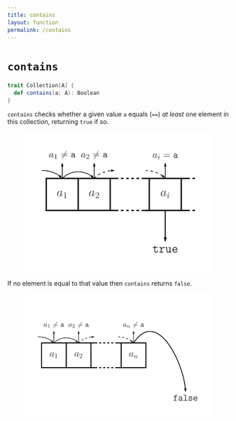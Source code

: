```yaml
---
title: contains
layout: function
permalink: /contains
---
```


# `contains`

~~~ scala
trait Collection[A] {
  def contains(a: A): Boolean
}
~~~

`contains` checks whether a given value `a` equals (`==`) _at least_ one element in this collection, returning `true` if so.

<figure class="diagram">
  <img src="images/contains.svg" alt="contains function">
  <!-- <figcaption class="diagram-desc"></figcaption> -->
</figure>

If no element is equal to that value then `contains` returns `false`.

<figure class="diagram">
  <img src="images/contains.2.svg" alt="contains function">
  <!-- <figcaption class="diagram-desc"></figcaption> -->
</figure>
